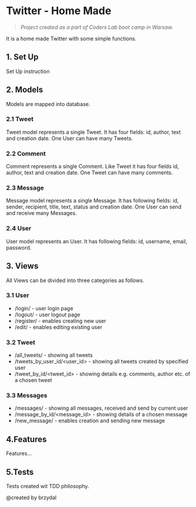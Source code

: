 # Twitter - Home Made
>*Project created as a part of Coders Lab boot camp in Warsaw.*

It is a home made Twitter with some simple functions.

## 1. Set Up
Set Up instruction

## 2. Models
Models are mapped into database.
### 2.1 Tweet
   Tweet model represents a single Tweet. It has four fields: id, author, text and creation date. One User can have many Tweets.
### 2.2 Comment
   Comment represents a single Comment. Like Tweet it has four fields  id, author, text and creation date. One Tweet can have many comments.
### 2.3 Message
   Message model represents a single Message. It has following fields: id, sender, recipient, title, text, status and creation date. One User can send and receive many Messages.
### 2.4 User
   User model represents an User. It has following fields: id, username, email, password.

## 3. Views
All Views can be divided into three categories as follows.
### 3.1 User
- /login/ - user login page
- /logout/ - user logout page
- /register/ - enables creating new user
- /edit/ - enables editing existing user

### 3.2 Tweet
- /all_tweets/ - showing all tweets
- /tweets_by_user_id/<user_id> - showing all tweets created by specified user
- /tweet_by_id/<tweet_id> - showing details e.g. comments, author etc. of a chosen tweet

### 3.3 Messages
- /messages/ - showing all messages, received and send by current user
- /message_by_id/<message_id> - showing details of a chosen message
- /new_message/ - enables creation and sending new message

## 4.Features
Features...

## 5.Tests
Tests created wit TDD philosophy.

@created by brzydal
